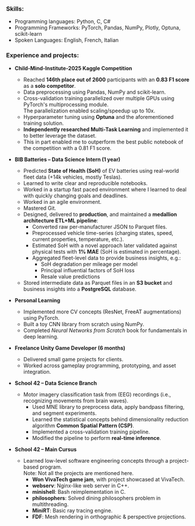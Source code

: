 ### Skills:
  - Programming languages: Python, C, C#  
  - Programming Frameworks: PyTorch, Pandas, NumPy, Plotly, Optuna, scikit-learn  
  - Spoken Languages: English, French, Italian  

### Experience and projects:

- **Child-Mind-Institute-2025 Kaggle Competition**  
    - Reached **146th place out of 2600** participants with an **0.83 F1 score** as a **solo competitor**.  
    - Data preprocessing using Pandas, NumPy and scikit-learn.  
    - Cross-validation training parallelized over multiple GPUs using PyTorch's multiprocessing module.  
      The parallelization enabled scaling/speedup up to 10x.  
    - Hyperparameter tuning using **Optuna** and the aforementioned training solution.  
    - **Independently researched Multi-Task Learning** and implemented it to better leverage the dataset.  
    - This in part enabled me to outperform the best public notebook of the competition with a 0.81 F1 score.  

- **BIB Batteries – Data Science Intern (1 year)**  
    - Predicted **State of Health (SoH)** of EV batteries using real-world fleet data (+14k vehicles, mostly Teslas).  
    - Learned to write clear and reproducible notebooks.
    - Worked in a startup fast paced environment where I learned to deal with quickly changing goals and deadlines.
    - Worked in an agile environment.
    - Mastered Git.
    - Designed, delivered to **production**, and maintained a **medallion architecture ETL+ML pipeline**:  
        - Converted raw per-manufacturer JSON to Parquet files.  
        - Preprocessed vehicle time-series (charging states, speed, current properties, temperature, etc.).  
        - Estimated SoH with a novel approach later validated against physical tests with **1% MAE** (SoH is estimated in percentage).  
        - Aggregated fleet-level data to provide business insights, e.g.:  
            - SoH degradation per mileage per model  
            - Principal influential factors of SoH loss  
            - Resale value predictions  
    - Stored intermediate data as Parquet files in an **S3 bucket** and business insights into a **PostgreSQL** database.  

- **Personal Learning**  
    - Implemented more CV concepts (ResNet, FreeAT augmentations) using PyTorch.  
    - Built a toy CNN library from scratch using NumPy.  
    - Completed *Neural Networks from Scratch* book for fundamentals in deep learning.  

- **Freelance Unity Game Developer (6 months)**  
    - Delivered small game projects for clients.  
    - Worked across gameplay programming, prototyping, and asset integration.  

- **School 42 – Data Science Branch**  
    - Motor imagery classification task from (EEG) recordings (i.e., recognizing movements from brain waves).  
        - Used MNE library to preprocess data, apply bandpass filtering, and segment experiments.  
        - Learned the statistical concepts behind dimensionality reduction algorithm **Common Spatial Pattern (CSP)**.  
        - Implemented a cross-validation training pipeline.  
        - Modified the pipeline to perform **real-time inference**.  

- **School 42 – Main Cursus**  
    - Learned low-level software engineering concepts through a project-based program.  
      Note: Not all the projects are mentioned here.  
        - **Won VivaTech game jam**, with project showcased at VivaTech.  
        - **webserv**: Nginx-like web server in C++.  
        - **minishell**: Bash reimplementation in C.  
        - **philosophers**: Solved dining philosophers problem in multithreading.  
        - **MiniRT**: Basic ray tracing engine.  
        - **FDF**: Mesh rendering in orthographic & perspective projections.  
